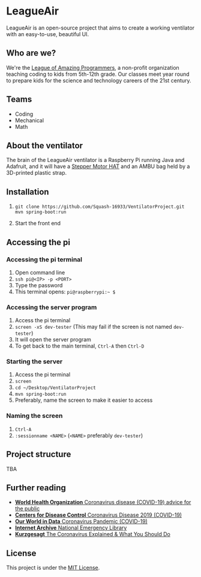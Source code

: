 # LeagueAir
LeagueAir is an open-source project that aims to create a working ventilator with an easy-to-use, beautiful UI.

## Who are we?
We're the [League of Amazing Programmers](https://jointheleague.org), a non-profit organization teaching coding to kids from 5th-12th grade. Our classes meet year round to prepare kids for the science and technology careers of the 21st century.

## Teams
- Coding
- Mechanical
- Math

## About the ventilator
The brain of the LeagueAir ventilator is a Raspberry Pi running Java and Adafruit, and it will have a [Stepper Motor HAT](https://www.adafruit.com/product/2348) and an AMBU bag held by a 3D-printed plastic strap.

## Installation
1. ```
   git clone https://github.com/Squash-16933/VentilatorProject.git
   mvn spring-boot:run
   ```
2. Start the front end

## Accessing the pi
### Accessing the pi terminal
1. Open command line
2. `ssh pi@<IP> -p <PORT>`
3. Type the password
4. This terminal opens: `pi@raspberrypi:~ $`

### Accessing the server program
1. Access the pi terminal
2. `screen -xS dev-tester` (This may fail if the screen is not named `dev-tester`)
3. It will open the server program
4. To get back to the main terminal, `Ctrl-A` then `Ctrl-D`

### Starting the server
1. Access the pi terminal
2. `screen`
3. `cd ~/Desktop/VentilatorProject`
4. `mvn spring-boot:run`
5. Preferably, name the screen to make it easier to access

### Naming the screen
1. `Ctrl-A`
2. `:sessionname <NAME>` (`<NAME>` preferably `dev-tester`)
## Project structure
TBA

## Further reading
- [**World Health Organization** Coronavirus disease (COVID-19) advice for the public](https://www.who.int/emergencies/diseases/novel-coronavirus-2019/advice-for-public)
- [**Centers for Disease Control** Coronavirus Disease 2019 (COVID-19)](https://www.cdc.gov/coronavirus/2019-nCoV/index.html)
- [**Our World in Data** Coronavirus Pandemic (COVID-19)](https://ourworldindata.org/coronavirus)
- [**Internet Archive** National Emergency Library](https://archive.org/details/nationalemergencylibrary)
- [**Kurzgesagt** The Coronavirus Explained & What You Should Do](https://www.youtube.com/watch?v=BtN-goy9VOY)

## License
This project is under the [MIT License](https://github.com/Squash-16933/VentilatorProject/blob/master/LICENSE.md).
